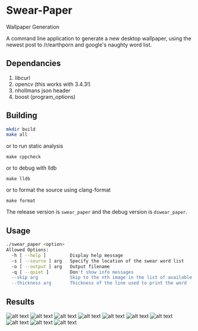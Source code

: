 # Swear-Paper
Wallpaper Generation

A command line application to generate a new desktop wallpaper, using the newest post to /r/earthporn and google's naughty word list.

## Dependancies

1. libcurl
2. opencv (this works with 3.4.3!)
3. nhollmans json header
4. boost (program_options)

## Building

```bash
mkdir build
make all
```
or to run static analysis
```
make cppcheck
```
or to debug with lldb
```
make lldb
```
or to format the source using clang-format
```
make format
```
The release version is `swear_paper` and the debug version is `dswear_paper`.

## Usage

```bash
./swear_paper <option>
Allowed Options:
  -h [ --help ]         Display help message
  -s [ --source ] arg   Specify the location of the swear word list
  -o [ --output ] arg   Output filename
  -q [ --quiet ]        Don't show info messages
  --skip arg            Skip to the nth image in the list of available ones
  --thickness arg       Thickness of the line used to print the word
```

## Results
![alt text](Results/assfukka.jpg "assfukka")
![alt text](Results/cunts.jpg "cunts")
![alt text](Results/fekker.jpg "fekker")
![alt text](Results/fagging.jpg "fagging")
![alt text](Results/motherfuckers.jpg "motherfuckers")
![alt text](Results/buttplug.jpg "buttplug")
![alt text](Results/testicles.jpg "grope")
![alt text](Results/blue_waffle.jpg "blue waffle")
![alt text](Results/bitches.jpg "bitches")
![alt text](Results/jelly_donut.jpg "jelly donut")


